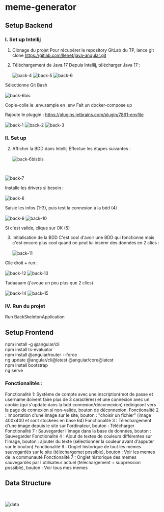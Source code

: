 # meme-generator

## Setup Backend

### I. Set up Intellij


1. Clonage du projet
Pour récupérer le repository GitLab du TP, lance git clone https://gitlab.com/llenet/java-angular.git


2. Téléchargement de Java 17
Depuis Intellij, télécharger Java 17 :
<br> <br>
![back-4](img-readme/back-4.png)
![back-5](img-readme/back-5.png)
![back-6](img-readme/back-6.png)


Sélectionne Git Bash <br> <br>
![back-6bis](img-readme/back-6bis.png)

Copie-colle le .env.sample en .env
Fait un docker-compose up

Rajoute le pluggin : https://plugins.jetbrains.com/plugin/7861-envfile <br><br>
![back-1](img-readme/back-1.png)
![back-2](img-readme/back-2.png)
![back-3](img-readme/back-3.png)


### II. Set up


2. Afficher la BDD dans Intellij
Effectue les étapes suivantes : <br><br>
![back-6bisbis](img-readme/back-6bisbis.png)
<br>

![back-7](img-readme/back-7.png)


Installe les drivers si besoin :<br><br>
![back-8](img-readme/back-8.jpg)


Saisie les infos (1-3), puis test la connexion à la bdd (4) <br><br>
![back-9](img-readme/back-9.jpg)
![back-10](img-readme/back-10.png)

 
Si c'est valide, clique sur OK (5)

3. Initialisation de la BDD
C'est cool d'avoir une BDD qui fonctionne mais c'est encore plus cool quand on peut lui insérer des données en 2 clics :
<br><br>
![back-11](img-readme/back-11.png)


Clic droit + run : 
<br><br>
![back-12](img-readme/back-12.png)
![back-13](img-readme/back-13.png)


Tadaaaam (j'avoue un peu plus que 2 clics) <br><br>
![back-14](img-readme/back-14.png)
![back-15](img-readme/back-15.png)



### IV. Run du projet 
Run BackSkeletonApplication


## Setup Frontend
npm install -g @angular/cli <br>
npm install ts-evaluator <br>
npm install @angular/router --force <br>
ng update @angular/cli@latest @angular/core@latest <br>
npm install bootstrap <br>
ng serve <br>


### Fonctionalités :
Fonctionalité 1: Système de compte avec une inscription(mot de passe et username doivent faire plus de 3 caractères) et une connexion avec un cookie (qui s'update dans la bdd connexion/déconnexion) redirigeant vers la page de connexion si non-valide, bouton de déconnexion.
Fonctionalité 2 : Importation d'une image sur le site, bouton : "choisir un fichier" (image 400x400 et sont stockées en base 64)
Fonctionalité 3 : Téléchargement d'une image depuis le site sur l'ordinateur, bouton : Télécharger
Fonctionalité 7 : Sauvegarder l'image dans la base de données, bouton : Sauvegarder
Fonctionalité 4 : Ajout de textes de couleurs différentes sur l'image, bouton : ajouter du texte (sélectionner la couleur avant d'apputer sur le bouton)
Fonctionalité 6 : Onglet historique de tout les memes sauvegardés sur le site (téléchargemet possible), bouton : Voir les memes de la communauté
Fonctionalité 7 : Onglet historique des memes sauvegardés par l'utilisateur actuel (téléchargement + suppression possible), bouton : Voir tous mes memes

## Data Structure 
<br>

![data](img-readme/data.png)

